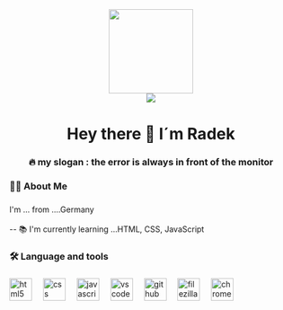 
<html>



<div align="center">
  <img height="150" src="https://media.giphy.com/media/M9gbBd9nbDrOTu1Mqx/giphy.gif"  />
</div>


<div align="center">
  <img src="https://visitor-badge.laobi.icu/badge?page_id=radek-ops/radek-ops&left_color=brown"  /> 
</div>


###

<h1 align="center">Hey there 👋 I´m Radek</h1>
<h3 align="center">🔥   my slogan :  the error is always in front of the monitor</h3>


<h3 align="left">👩‍💻  About Me</h3>

###

<p align="left">I'm ... from ....Germany<br><br>-- 📚 I'm currently learning ...HTML, CSS, JavaScript</p>

###

<h3 align="left">🛠 Language and tools</h3>

###

<div align="center">
<style>
a img{
 }
a img:hover{
 -webkit-filter: invert(1);
    filter: invert(1);
}
  
</style>
</div>

###

<div align="left">
  <img src="https://cdn.jsdelivr.net/gh/devicons/devicon/icons/html5/html5-original.svg" height="40" alt="html5 logo"  />
  <img width="12" />
  <img src="https://cdn.jsdelivr.net/gh/devicons/devicon/icons/css3/css3-original.svg" height="40" alt="css logo"  />
  <img width="12" />
  <img src="https://cdn.jsdelivr.net/gh/devicons/devicon/icons/javascript/javascript-original.svg" height="40" alt="javascript logo"  />
  <img width="12" />
  <a href ="https://code.visualstudio.com/"><img src="https://cdn.jsdelivr.net/gh/devicons/devicon/icons/vscode/vscode-original.svg" height="40" alt="vscode logo"  /></a>
  <img width="12" />
  <a href = "https://github.com/"><img src="https://cdn.jsdelivr.net/gh/devicons/devicon/icons/github/github-original.svg" height="40" alt="github logo"  /></a>
  <img width="12" />
  <a href = "https://filezilla-project.org/"><img src="https://cdn.jsdelivr.net/gh/devicons/devicon/icons/filezilla/filezilla-plain.svg" height="40" alt="filezilla logo"  /></a>
  <img width="12" />
  <a href = "https://filezilla-project.org/"><img src="https://cdn.jsdelivr.net/gh/devicons/devicon/icons/chrome/chrome-original.svg" height="40" alt="chrome logo"  /></a>
</div>

<p align="left"></p>

</html>
